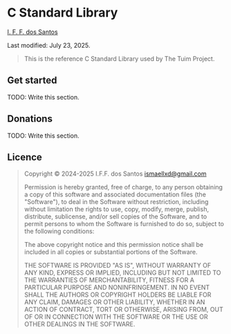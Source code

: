 # C Standard Library

[I. F. F. dos Santos](mailto:ismaellxd@gmail.com)

Last modified: July 23, 2025.

> This is the reference C Standard Library used by The Tuim Project.

## Get started

TODO: Write this section.

## Donations

TODO: Write this section.

## Licence

> Copyright © 2024-2025 I.F.F. dos Santos <ismaellxd@gmail.com>
> 
> Permission is hereby granted, free of charge, to any person obtaining a copy
> of this software and associated documentation files (the "Software"), to deal
> in the Software without restriction, including without limitation the rights
> to use, copy, modify, merge, publish, distribute, sublicense, and/or sell
> copies of the Software, and to permit persons to whom the Software is
> furnished to do so, subject to the following conditions:
> 
> The above copyright notice and this permission notice shall be included in all
> copies or substantial portions of the Software.
> 
> THE SOFTWARE IS PROVIDED "AS IS", WITHOUT WARRANTY OF ANY KIND, EXPRESS OR
> IMPLIED, INCLUDING BUT NOT LIMITED TO THE WARRANTIES OF MERCHANTABILITY,
> FITNESS FOR A PARTICULAR PURPOSE AND NONINFRINGEMENT. IN NO EVENT SHALL THE
> AUTHORS OR COPYRIGHT HOLDERS BE LIABLE FOR ANY CLAIM, DAMAGES OR OTHER
> LIABILITY, WHETHER IN AN ACTION OF CONTRACT, TORT OR OTHERWISE, ARISING FROM,
> OUT OF OR IN CONNECTION WITH THE SOFTWARE OR THE USE OR OTHER DEALINGS IN THE
> SOFTWARE.
